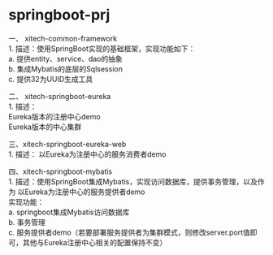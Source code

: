# springboot-prj

一、 xitech-common-framework  
    1. 描述：使用SpringBoot实现的基础框架，实现功能如下：  
            a. 提供entity、service、dao的抽象  
            b. 集成Mybatis的底层的Sqlsession  
            c. 提供32为UUID生成工具  
             
             
           
二、 xitech-springboot-eureka  
    1. 描述：  
       Eureka版本的注册中心demo  
       Eureka版本的中心集群
     
三、xitech-springboot-eureka-web  
     1. 描述： 以Eureka为注册中心的服务消费者demo  
    
      
四、xitech-springboot-mybatis  
     1. 描述：使用SpringBoot集成Mybatis，实现访问数据库，提供事务管理，以及作为 以Eureka为注册中心的服务提供者demo  
        实现功能：  
          a. springboot集成Mybatis访问数据库  
          b. 事务管理  
          c. 服务提供者demo（若要部署服务提供者为集群模式，则修改server.port值即可，其他与Eureka注册中心相关的配置保持不变） 

